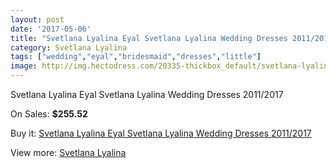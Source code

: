 ```yaml
---
layout: post
date: '2017-05-06'
title: "Svetlana Lyalina Eyal Svetlana Lyalina Wedding Dresses 2011/2017"
category: Svetlana Lyalina
tags: ["wedding","eyal","bridesmaid","dresses","little"]
image: http://img.hectodress.com/20335-thickbox_default/svetlana-lyalina-eyal-svetlana-lyalina-wedding-dresses-2011-2013.jpg
---
```

Svetlana Lyalina Eyal Svetlana Lyalina Wedding Dresses 2011/2017

On Sales: **$255.52**
<a href="https://www.hectodress.com/svetlana-lyalina/9427-svetlana-lyalina-eyal-svetlana-lyalina-wedding-dresses-2011-2013.html"><amp-img layout="responsive" width="600" height="600" src="//img.hectodress.com/20335-thickbox_default/svetlana-lyalina-eyal-svetlana-lyalina-wedding-dresses-2011-2013.jpg" alt="Svetlana Lyalina Eyal Svetlana Lyalina Wedding Dresses 2011/2017 0" /></a>

Buy it: [Svetlana Lyalina Eyal Svetlana Lyalina Wedding Dresses 2011/2017](https://www.hectodress.com/svetlana-lyalina/9427-svetlana-lyalina-eyal-svetlana-lyalina-wedding-dresses-2011-2013.html "Svetlana Lyalina Eyal Svetlana Lyalina Wedding Dresses 2011/2017")

View more: [Svetlana Lyalina](https://www.hectodress.com/156-svetlana-lyalina "Svetlana Lyalina")
